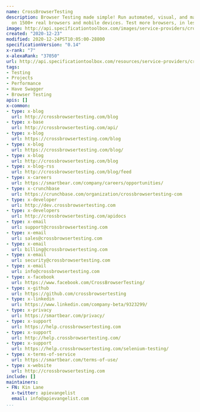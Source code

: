 ```yaml
---
name: CrossBrowserTesting
description: Browser Testing made simple! Run automated, visual, and manual tests
  on 1500+ real browsers and mobile devices. Test more browsers, in less time.
image: http://api.specificationtoolbox.com/images/service-providers/crossbrowsertesting.jpg
created: "2020-12-23"
modified: 2020-12-24PST10:05:00-28800
specificationVersion: "0.14"
x-rank: "7"
x-alexaRank: "37050"
url: http://api.specificationtoolbox.com/resources/service-providers/crossbrowsertesting/
tags:
- Testing
- Projects
- Performance
- Have Swagger
- Browser Testing
apis: []
x-common:
- type: x-blog
  url: http://crossbrowsertesting.com/blog
- type: x-base
  url: http://crossbrowsertesting.com/api/
- type: x-blog
  url: https://crossbrowsertesting.com/blog
- type: x-blog
  url: https://crossbrowsertesting.com/blog/
- type: x-blog
  url: http://crossbrowsertesting.com/blog
- type: x-blog-rss
  url: http://crossbrowsertesting.com/blog/feed
- type: x-careers
  url: https://smartbear.com/company/careers/opportunities/
- type: x-crunchbase
  url: https://crunchbase.com/organization/crossbrowsertesting-com
- type: x-developer
  url: http://dev.crossbrowsertesting.com
- type: x-developers
  url: http://crossbrowsertesting.com/apidocs
- type: x-email
  url: support@crossbrowsertesting.com
- type: x-email
  url: sales@crossbrowsertesting.com
- type: x-email
  url: billing@crossbrowsertesting.com
- type: x-email
  url: security@crossbrowsertesting.com
- type: x-email
  url: info@crossbrowsertesting.com
- type: x-facebook
  url: https://www.facebook.com/CrossBrowserTesting/
- type: x-github
  url: https://github.com/crossbrowsertesting
- type: x-linkedin
  url: https://www.linkedin.com/company-beta/9323299/
- type: x-privacy
  url: https://smartbear.com/privacy/
- type: x-support
  url: https://help.crossbrowsertesting.com
- type: x-support
  url: http://help.crossbrowsertesting.com/
- type: x-support
  url: https://help.crossbrowsertesting.com/selenium-testing/
- type: x-terms-of-service
  url: https://smartbear.com/terms-of-use/
- type: x-website
  url: http://crossbrowsertesting.com
include: []
maintainers:
- FN: Kin Lane
  x-twitter: apievangelist
  email: info@apievangelist.com
...
```

